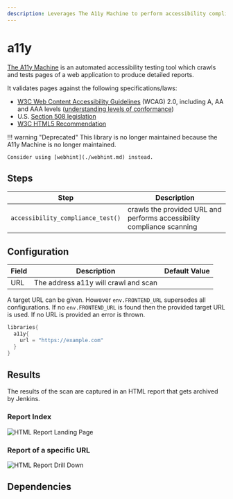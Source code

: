 ```yaml
---
description: Leverages The A11y Machine to perform accessibility compliance scanning
---
```


# a11y

[The A11y Machine](https://github.com/liip/TheA11yMachine) is an automated accessibility testing tool which crawls and tests pages of a web application to produce detailed reports.

It validates pages against the following specifications/laws:

* [W3C Web Content Accessibility Guidelines](http://www.w3.org/TR/WCAG20/) (WCAG) 2.0, including A, AA and AAA levels ([understanding levels of conformance](http://www.w3.org/TR/UNDERSTANDING-WCAG20/conformance.html#uc-levels-head))
* U.S. [Section 508 legislation](http://www.section508.gov/)
* [W3C HTML5 Recommendation](https://www.w3.org/TR/html)

!!! warning "Deprecated"
    This library is no longer maintained because the A11y Machine is no longer maintained.

    Consider using [webhint](./webhint.md) instead.

## Steps

| Step                                | Description                                                            |
|-------------------------------------|------------------------------------------------------------------------|
| ``accessibility_compliance_test()`` | crawls the provided URL and performs accessibility compliance scanning |

## Configuration

| Field | Description                          | Default Value |
|-------|--------------------------------------|---------------|
| URL   | The address a11y will crawl and scan |               |

A target URL can be given. However `env.FRONTEND_URL` supersedes all configurations.
If no `env.FRONTEND_URL` is found then the provided target URL is used. If no URL is provided an error is thrown.

```groovy
libraries{
  a11y{
    url = "https://example.com"
  }
}
```

## Results

The results of the scan are captured in an HTML report that gets archived by Jenkins.

### Report Index

![HTML Report Landing Page](../assets/images/a11y/index.png)

### Report of a specific URL

![HTML Report Drill Down](../assets/images/a11y/report.png)

## Dependencies
